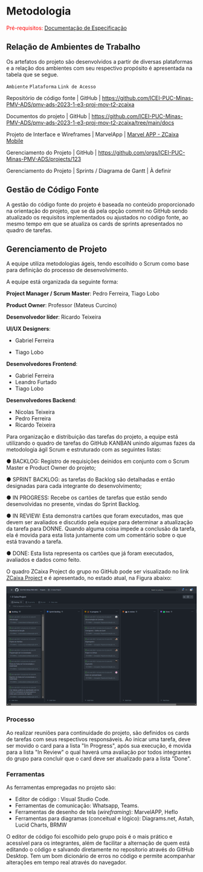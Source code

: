 
# Metodologia

<span style="color:red">Pré-requisitos: <a href="2-Especificação do Projeto.md"> Documentação de Especificação</a></span>

## Relação de Ambientes de Trabalho 

Os artefatos do projeto são desenvolvidos a partir de diversas plataformas e a relação dos ambientes com seu respectivo propósito é apresentada na tabela que se segue. 

`Ambiente`       `Plataforma`        `Link de Acesso`

Repositório de código fonte | GitHub | https://github.com/ICEI-PUC-Minas-PMV-ADS/pmv-ads-2023-1-e3-proj-mov-t2-zcaixa

Documentos do projeto | GitHub | https://github.com/ICEI-PUC-Minas-PMV-ADS/pmv-ads-2023-1-e3-proj-mov-t2-zcaixa/tree/main/docs

Projeto de Interface e Wireframes | MarvelApp | [Marvel APP - ZCaixa Mobile](https://marvelapp.com/prototype/6a20jd5)

Gerenciamento do Projeto | GitHub | https://github.com/orgs/ICEI-PUC-Minas-PMV-ADS/projects/123

Gerenciamento do Projeto | Sprints / Diagrama de Gantt | À definir

## Gestão de Código Fonte 

A gestão do código fonte do projeto é baseada no conteúdo proporcionado na orientação do projeto, que se dá pela opção commit no GitHub sendo atualizado os requisitos implementados ou ajustados no código fonte, ao mesmo tempo em que se atualiza os cards de sprints apresentados no quadro de tarefas.

## Gerenciamento de Projeto

A equipe utiliza metodologias ágeis, tendo escolhido o Scrum como base para definição do processo de desenvolvimento.

A equipe está organizada da seguinte forma: 

**Project Manager / Scrum Master**: Pedro Ferreira, Tiago Lobo

**Product Owner**: Professor (Mateus Curcino)

**Desenvolvedor líder**: Ricardo Teixeira

**UI/UX Designers**:

- Gabriel Ferreira

- Tiago Lobo

**Desenvolvedores Frontend**:

- Gabriel Ferreira
- Leandro Furtado
- Tiago Lobo

**Desenvolvedores Backend**:

- Nicolas Teixeira
- Pedro Ferreira
- Ricardo Teixeira

Para organização e distribuição das tarefas do projeto, a equipe está utilizando o quadro de tarefas do GitHub KANBAN unindo algumas fazes da metodologia ágil Scrum e estruturado com as seguintes listas: 

●	BACKLOG: Registro de requisições deinidos em conjunto com o Scrum Master e Product Owner do projeto;

●	SPRINT BACKLOG: as tarefas do Backlog são detalhadas e então designadas para cada integrante do desenvolvimento;

●	IN PROGRESS: Recebe os cartões de tarefas que estão sendo desenvolvidas no presente, vindas do Sprint Backlog.

●	IN REVIEW: Esta demonstra cartões que foram executados, mas que devem ser avaliados e discutido pela equipe para determinar a atualização da tarefa para DONNE. Quando alguma coisa impede a conclusão da tarefa, ela é movida para esta lista juntamente com um comentário sobre o que está travando a tarefa.

●	DONE: Esta lista representa os cartões que já foram executados, avaliados e dados como feito.


O quadro ZCaixa Project do grupo no GitHub pode ser visualizado no link [ZCaixa Project](https://github.com/orgs/ICEI-PUC-Minas-PMV-ADS/projects/223) e é apresentado, no estado atual, na Figura abaixo:

![Kanban](https://github.com/ICEI-PUC-Minas-PMV-ADS/pmv-ads-2023-1-e3-proj-mov-t2-zcaixa/blob/main/docs/img/Kaban.png?raw=true)


### Processo

Ao realizar reuniões para continuidade do projeto, são definidos os cards de tarefas com seus respectivos responsáveis. Ao inicar uma tarefa, deve ser movido o card para a lista "In Progress", após sua execução, é movida para a lista "In Review" o qual haverá uma avaliação por todos integrantes do grupo para concluir que o card deve ser atualizado para a lista "Done".
 

### Ferramentas

As ferramentas empregadas no projeto são:

- Editor de código : Visual Studio Code.
- Ferramentas de comunicação: Whatsapp, Teams.
- Ferramentas de desenho de tela (_wireframing_): MarvelAPP, Heflo
- Ferramentas para diagramas (conceitual e lógico): Diagrams.net, Astah, Lucid Charts, BRMW

O editor de código foi escolhido pelo grupo pois é o mais prático e acessível para os integrantes, além de facilitar a alternação de quem está editando o código e salvando diretamente no reposítorio através do GitHub Desktop. Tem um bom dicionário de erros no código e permite acompanhar alterações em tempo real através do navegador.
